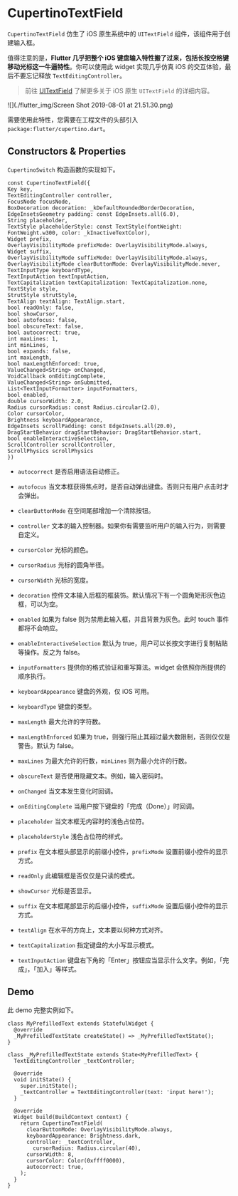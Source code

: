 # CupertinoTextField

``CupertinoTextField`` 仿生了 iOS 原生系统中的 ``UITextField`` 组件，该组件用于创建输入框。

值得注意的是，**Flutter 几乎把整个 iOS 键盘输入特性搬了过来，包括长按空格键移动光标这一牛逼特性**。你可以使用此 widget 实现几乎仿真 iOS 的交互体验，最后不要忘记释放 ``TextEditingController``。

> 前往 [UITextField](https://developer.apple.com/documentation/uikit/uitextfield) 了解更多关于 iOS 原生 ``UITextField`` 的详细内容。

![](./flutter_img/Screen Shot 2019-08-01 at 21.51.30.png)

需要使用此特性，您需要在工程文件的头部引入 ``package:flutter/cupertino.dart``。

## Constructors & Properties

``CupertinoSwitch`` 构造函数的实现如下。

```
const CupertinoTextField({
Key key,
TextEditingController controller,
FocusNode focusNode,
BoxDecoration decoration: _kDefaultRoundedBorderDecoration,
EdgeInsetsGeometry padding: const EdgeInsets.all(6.0),
String placeholder,
TextStyle placeholderStyle: const TextStyle(fontWeight: FontWeight.w300, color: _kInactiveTextColor),
Widget prefix,
OverlayVisibilityMode prefixMode: OverlayVisibilityMode.always,
Widget suffix,
OverlayVisibilityMode suffixMode: OverlayVisibilityMode.always,
OverlayVisibilityMode clearButtonMode: OverlayVisibilityMode.never,
TextInputType keyboardType,
TextInputAction textInputAction,
TextCapitalization textCapitalization: TextCapitalization.none,
TextStyle style,
StrutStyle strutStyle,
TextAlign textAlign: TextAlign.start,
bool readOnly: false,
bool showCursor,
bool autofocus: false,
bool obscureText: false,
bool autocorrect: true,
int maxLines: 1,
int minLines,
bool expands: false,
int maxLength,
bool maxLengthEnforced: true,
ValueChanged<String> onChanged,
VoidCallback onEditingComplete,
ValueChanged<String> onSubmitted,
List<TextInputFormatter> inputFormatters,
bool enabled,
double cursorWidth: 2.0,
Radius cursorRadius: const Radius.circular(2.0),
Color cursorColor,
Brightness keyboardAppearance,
EdgeInsets scrollPadding: const EdgeInsets.all(20.0),
DragStartBehavior dragStartBehavior: DragStartBehavior.start,
bool enableInteractiveSelection,
ScrollController scrollController,
ScrollPhysics scrollPhysics
})
```

- ``autocorrect`` 是否启用语法自动修正。

- ``autofocus`` 当文本框获得焦点时，是否自动弹出键盘。否则只有用户点击时才会弹出。

- ``clearButtonMode`` 在空间尾部增加一个清除按钮。

- ``controller`` 文本的输入控制器。如果你有需要监听用户的输入行为，则需要自定义。

- ``cursorColor`` 光标的颜色。

- ``cursorRadius`` 光标的圆角半径。

- ``cursorWidth`` 光标的宽度。

- ``decoration`` 控件文本输入后框的框装饰。默认情况下有一个圆角矩形灰色边框，可以为空。

- ``enabled`` 如果为 false 则为禁用此输入框，并且背景为灰色。此时 touch 事件都将不会响应。

- ``enableInteractiveSelection`` 默认为 true，用户可以长按文字进行复制粘贴等操作。反之为 false。

- ``inputFormatters`` 提供你的格式验证和重写算法。widget 会依照你所提供的顺序执行。

- ``keyboardAppearance`` 键盘的外观，仅 iOS 可用。

- ``keyboardType`` 键盘的类型。

- ``maxLength`` 最大允许的字符数。

- ``maxLengthEnforced`` 如果为 true，则强行阻止其超过最大数限制，否则仅仅是警告。默认为 false。

- ``maxLines`` 为最大允许的行数，``minLines`` 则为最小允许的行数。

- ``obscureText`` 是否使用隐藏文本。例如，输入密码时。

- ``onChanged`` 当文本发生变化时回调。

- ``onEditingComplete`` 当用户按下键盘的「完成（Done）」时回调。

- ``placeholder`` 当文本框无内容时的浅色占位符。

- ``placeholderStyle`` 浅色占位符的样式。

- ``prefix`` 在文本框头部显示的前缀小控件，``prefixMode`` 设置前缀小控件的显示方式。

- ``readOnly`` 此编辑框是否仅仅是只读的模式。

- ``showCursor`` 光标是否显示。

- ``suffix`` 在文本框尾部显示的后缀小控件，``suffixMode`` 设置后缀小控件的显示方式。

- ``textAlign`` 在水平的方向上，文本要以何种方式对齐。

- ``textCapitalization`` 指定键盘的大小写显示模式。

- ``textInputAction`` 键盘右下角的「Enter」按钮应当显示什么文字。例如，「完成」，「加入」等样式。

## Demo

此 demo 完整实例如下。

```
class MyPrefilledText extends StatefulWidget {
  @override
  _MyPrefilledTextState createState() => _MyPrefilledTextState();
}

class _MyPrefilledTextState extends State<MyPrefilledText> {
  TextEditingController _textController;

  @override
  void initState() {
    super.initState();
    _textController = TextEditingController(text: 'input here!');
  }

  @override
  Widget build(BuildContext context) {
    return CupertinoTextField(
      clearButtonMode: OverlayVisibilityMode.always,
      keyboardAppearance: Brightness.dark,
      controller: _textController,
        cursorRadius: Radius.circular(40),
      cursorWidth: 8,
      cursorColor: Color(0xffff0000),
      autocorrect: true,
    );
  }
}
```

